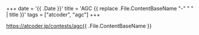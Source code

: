 +++
date = '{{ .Date }}'
title = 'AGC {{ replace .File.ContentBaseName "-" " " | title }}'
tags = ["atcoder", "agc"]
+++

https://atcoder.jp/contests/agc{{ .File.ContentBaseName }}
